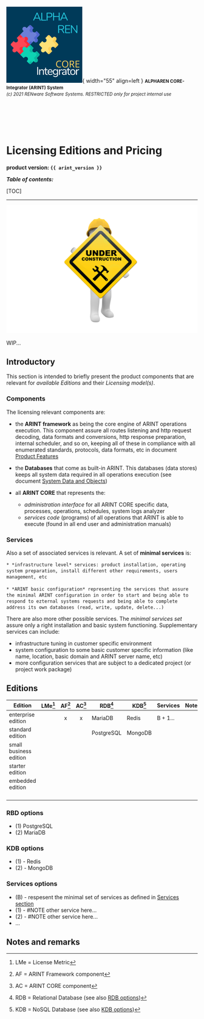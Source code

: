 ![arint_logo](../pictures/arint_logo.png){ width="55" align=left }
<small markdown>**ALPHAREN CORE-Integrator (ARINT) System**<br>
*(c) 2021 RENware Software Systems. RESTRICTED only for project internal use*
</small><br><br><br><br><br><br>


# Licensing Editions and Pricing

**product version: `{{ arint_version }}`**


***Table of contents:***

[TOC]

***


![wip page](../pictures/under_maintenance.png)

WIP...


## Introductory

This section is intended to briefly present the product components that are relevant for *available Editions* and their *Licensing model(s)*.

### Components

The licensing relevant components are:

* the **ARINT framework** as being the core engine of ARINT operations execution. This component assure all routes listening and http request decoding, data formats and conversions, http response preparation, internal scheduler, and so on, keeping all of these in compliance with all enumerated standards, protocols, data formats, etc in document [Product Features](./810.46-Product_Features.md)

* the **Databases** that come as built-in ARINT. This databases (data stores) keeps all system data required in all operations execution (see document [System Data and Objects](./810.03-System_Data_and_Objects.md))

* all **ARINT CORE** that represents the:
    * *administration interface* for all ARINT CORE specific data, processes, operations, schedules, system logs analyzer
    * *services code* (programs) of all operations that ARINT is able to execute (found in all end user and administration manuals)

### Services

Also a set of associated services is relevant. A set of **minimal services** is:

    * *infrastructure level* services: product installation, operating system preparation, install different other requirements, users management, etc

    * *ARINT basic configuration* representing the services that assure the minimal ARINT configuration in order to start and being able to respond to ezternal systems requests and being able to complete address its own databases (read, write, update, delete...)

There are also more other possible services. The *minimal services set* assure only a right installation and basic system functioning. Supplementary services can include:

* infrastructure tuning in customer specific environment
* system configuration to some basic customer specific information (like name, location, basic domain and ARINT server name, etc)
* more configuration services that are subject to a dedicated project (or project work package)





## Editions



| Edition                | LMe[^1] | AF[^2] | AC[^3] | RDB[^4]    | KDB[^5] | Services | Notes |
| ---------------------- | ------- | :----: | :----: | ---------- | ------- | -------- | ----- |
| enterprise edition     |         |   x    |   x    | MariaDB    | Redis   | B + 1... |       |
| standard edition       |         |        |        | PostgreSQL | MongoDB |          |       |
| small business edition |         |        |        |            |         |          |       |
| starter edition        |         |        |        |            |         |          |       |
| embedded edition       |         |        |        |            |         |          |       |
|                        |         |        |        |            |         |          |       |
|                        |         |        |        |            |         |          |       |
|                        |         |        |        |            |         |          |       |
|                        |         |        |        |            |         |          |       |




### RBD options

* (1) PostgreSQL
* (2) MariaDB



### KDB options

* (1) - Redis
* (2) - MongoDB



### Services options

* (B) - respesent the minimal set of services as defined in [Services section](#services)
* (1) - #NOTE other service here...
* (2) - #NOTE other service here...
* ...





## Notes and remarks

[^1]: LMe = License Metric
[^2]: AF = ARINT Framework component
[^3]: AC = ARINT CORE component
[^4]: RDB = Relational Database (see also [RDB options](#rbd-options))
[^5]: KDB = NoSQL Database (see also [KDB options](#kdb-options))



